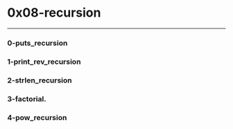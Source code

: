 # 0x08-recursion
__________________________
### 0-puts_recursion
### 1-print_rev_recursion
### 2-strlen_recursion
### 3-factorial.
### 4-pow_recursion

